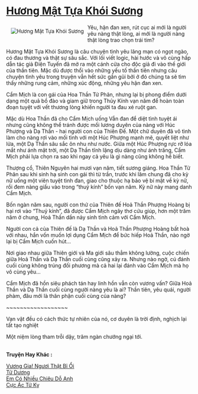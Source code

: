 <a href="https://utruyen.com/huong-mat-tua-khoi-suong/1763/" title="Hương Mật Tựa Khói Sương"><h1>Hương Mật Tựa Khói Sương</h1></a><div style="display:table"><img align="right" style="float: left; padding: 10px;" src="https://utruyen.com/images/story/200x260/huong-mat-tua-khoi-suong.jpg" alt="Hương Mật Tựa Khói Sương">Yêu, hận đan xen, rút cục ai mới là người yêu nàng thật lòng, ai mới là người nàng thật lòng trao chọn trái tim?<p></p>Hương Mật Tựa Khói Sương là câu chuyện tình yêu lãng mạn có ngọt ngào, có đau thương và thật sự sâu sắc. Với lối viết logic, hài hước và vô cùng hấp dẫn tác giả Điện Tuyến đã mở ra một cánh cửa cho độc giả đi vào thế giới của thần tiên. Mặc dù được thổi vào những yếu tố thần tiên nhưng câu chuyện tình yêu trong truyện vẫn hết sức gần gũi bởi ở đó chúng ta sẽ tìm thấy những rung cảm, những xúc động, những yêu hận đan xen.<p></p>Cẩm Mịch là con gái của Hoa Thần Tử Phân, nhưng lại bị phong điểm dưới dạng một quả bồ đào và giam giữ trong Thủy Kính vạn năm để hoàn toàn đoạn tuyệt với vết thương lòng khiến người ta đau xé ruột gan.<p></p>Mặc dù Hoa Thần đã cho Cẩm Mịch uống Vẫn đan để diệt tình tuyệt ái nhưng cũng không thể tránh được mối lương duyên của nàng với Húc Phượng và Dạ Thần - hai người con của Thiên Đế. Một chữ duyên đã vô tình làm cho nàng rơi vào mối tình với một Húc Phượng mạnh mẽ, quyết liệt như lửa, một Dạ Thần sâu sắc ôn nhu như nước. Giữa một Húc Phượng rực rỡ lóa mắt như ánh mặt trời, một Dạ Thần tĩnh lặng dịu dàng như ánh trăng, Cẩm Mịch phải lựa chọn ra sao khi ngay cả yêu là gì nàng cũng không hề biết.<p></p>Thượng cổ, Thiên Nguyên hai mươi vạn năm, tiết sương giáng. Hoa Thần Tử Phân sau khi sinh hạ sinh con gái thì từ trần, trước khi lâm chung đã cho kỳ nữ uống một viên tuyệt tình đan, giao cho thuộc hạ bảo vệ bí mật về kỳ nữ, rồi đem nàng giấu vào trong “thuỷ kính” bốn vạn năm. Kỳ nữ này mang danh Cẩm Mịch.<p></p>Bốn ngàn năm sau, người con thứ của Thiên đế Hoả Thần Phượng Hoàng bị hại rơi vào “Thuỷ kính”, đã được Cẩm Mịch ngây thơ cứu giúp, hơn một trăm năm ở chung, Hoả Thần dần nảy sinh tình cảm với Cẩm Mịch.<p></p>Người con cả của Thiên đế là Dạ Thần và Hoả Thần Phượng Hoàng bất hoà với nhau, hắn vốn muốn lợi dụng Cẩm Mịch để bức hiếp Hoả Thần, nào ngờ lại bị Cẩm Mịch cuốn hút…<p></p>Nơi giao nhau giữa Thiên giới và Ma giới sâu thẳm không lường, cuộc chiến giữa Hoả Thần và Dạ Thần cuối cùng cũng xảy ra. Nhưng nào ngờ, cú đánh cuối cùng không trúng đối phương mà cả hai lại đánh vào Cẩm Mịch mà họ vô cùng yêu…<p></p>Cẩm Mịch đã hồn siêu phách tán hay linh hồn vẫn còn vương vấn? Giữa Hoả Thần và Dạ Thần cuối cùng người nàng yêu là ai? Thần tiên, yêu quái, người phàm, đâu mới là thân phận cuối cùng của nàng?<p></p>~~~~~~~~~~~~~~~~~~<p></p>Vạn vật đều có cách thức tự nhiên của nó, cơ duyên là trời định, nghịch lại tất tạo nghiệt<p></p>Một niệm lòng tham trỗi dậy, trăm ngàn chướng ngại tới.</div><p><br><b>Truyện Hay Khác :</b></p><a href="https://utruyen.com/vuong-gia-nguoi-that-bi-oi/8739/" alt="Vương Gia! Ngươi Thật Bỉ Ổi">Vương Gia! Ngươi Thật Bỉ Ổi</a><br/><a href="https://github.com/quanluxury/truyenhot/tree/master/truyenhay/17544/" alt="Tử Dương">Tử Dương</a><br/><a href="https://www.flickr.com/photos/183745219@N08/49064978476/" alt="Em Có Nhiều Chiêu Dỗ Anh">Em Có Nhiều Chiêu Dỗ Anh</a><br/><a href="https://dammyh.wordpress.com/2019/11/07/cuc-ac-tu-ky/" alt="Cực Ác Tử Kỵ">Cực Ác Tử Kỵ</a><br/>